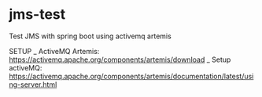 # jms-test
Test JMS with spring boot using activemq artemis

SETUP
_ ActiveMQ Artemis: https://activemq.apache.org/components/artemis/download
_ Setup activeMQ: https://activemq.apache.org/components/artemis/documentation/latest/using-server.html
